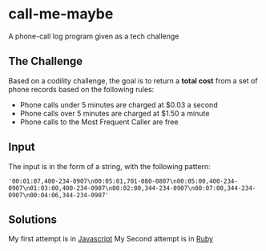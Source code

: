 # call-me-maybe
A phone-call log program given as a tech challenge

## The Challenge
Based on a codility challenge, the goal is to return a **total cost** from a set of phone records based on the following rules: 

- Phone calls under 5 minutes are charged at $0.03 a second
- Phone calls over 5 minutes are charged at $1.50 a minute
- Phone calls to the Most Frequent Caller are free

## Input
The input is in the form of a string, with the following pattern:

```
'00:01:07,400-234-0907\n00:05:01,701-080-0807\n00:05:00,400-234-0907\n01:03:00,400-234-0907\n00:02:00,344-234-0907\n00:07:00,344-234-0907\n00:04:06,344-234-0907'
```

## Solutions
My first attempt is in [Javascript](version1.js)
My Second attempt is in [Ruby](version2.rb)

